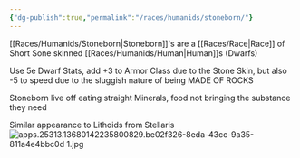 ```yaml
---
{"dg-publish":true,"permalink":"/races/humanids/stoneborn/"}
---
```


[[Races/Humanids/Stoneborn\|Stoneborn]]'s are a [[Races/Race\|Race]] of Short Sone skinned [[Races/Humanids/Human\|Human]]s (Dwarfs)

Use 5e Dwarf Stats, add +3 to Armor Class due to the Stone Skin, but also -5 to speed due to the sluggish nature of being MADE OF ROCKS

Stoneborn live off eating straight Minerals, food not bringing the substance they need


Similar appearance to Lithoids from Stellaris
![apps.25313.13680142235800829.be02f326-8eda-43cc-9a35-811a4e4bbc0d 1.jpg](/img/user/apps.25313.13680142235800829.be02f326-8eda-43cc-9a35-811a4e4bbc0d%201.jpg)
